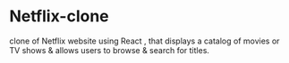 # Netflix-clone
  clone of Netflix website using React , that displays a catalog of movies or TV shows & allows users to browse & search for titles.
